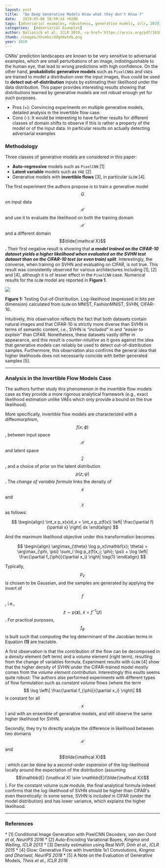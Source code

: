 ```yaml
---
layout: post
title:  "Do Deep Generative Models Know what they don't Know ?"
date:   2019-05-06 10:59:24 +0200
tags: [adversarial examples, robustness, generative models, iclr, 2019]
categories:  [Adversarial Examples]
author: Nalisnick et al, ICLR 2019, <a href='https://arxiv.org/pdf/1810.09136.pdf' target='_blank'>[link]</a>
thumb: /images/thumbs/ddgmkwtdk.png
year: 2019
---
```



<div class="summary">
CNNs' prediction landscapes are known to be very sensitive to adversarial examples, which are small perturbations of an image, indistinguishable to the human eye, that lead to wrong predictions with high confidence. On the other hand, <b>probabilistic generative models</b> such as <code>PixelCNN</code>s and <code>VAE</code>s are trained to model a distribution over the input images, thus could be used to <b>detect out-of-distribution</b> inputs by estimating their likelihood under the data distribution. This paper provides interesting results showing that distributions learned by generative models are not robust enough yet for such purposes.
<ul>
<li><span class="procons">Pros (+):</span> Convincing experiments on multiple generative models, detailed analysis in the invertible flow case.</li>
<li><span class="procons">Cons (-):</span> It would be interesting to have further results for different classes of domain shifts to observe if this is rather a property of the model or of the input data. In particular results on actually detecting adversarial examples</li>
</ul>
</div>


<h3 class="section proposed"> Methodology </h3>

Three classes of generative models are considered in this paper:
  * <b>Auto-regressive</b> models such as `PixelCNN` <span class="citations">[1]</span>
  * <b>Latent variable</b> models such as `VAE` <span class="citations">[2]</span>
  * Generative models with **invertible flows** <span class="citations">[3]</span>, in particular `GLOW` <span class="citations">[4]</span>.

The  first experiment the authors propose is to train a generative model $$G$$ on input data $$\mathcal X$$ and use it to evaluate the likelihood on both the training domain $$\mathcal X$$ and a different domain $$\tilde{\mathcal X}$$. Their first negative result is showing that ***a model trained on the CIFAR-10 dataset yields a higher likelihood when evaluated on the SVHN test dataset than on the CIFAR-10 test (or even train) split***. Interestingly, the  converse, when training on SVHN and evaluating on CIFAR, is not true. This result was consistently observed for various architectures including <span class="citations">[1]</span>, <span class="citations">[2]</span> and <span class="citations">[4]</span>, although it is of lesser effect in the `PixelCNN` case. Numerical results for the `GLOW` model are reported in **Figure 1**.

<div class="figure">
<img src="{{ site.baseurl }}/images/posts/glow_likelihoods.png">
<p><b>Figure 1:</b>  Testing Out-of-Distribution. Log-likelihood (expressed in bits per dimension) calculated
from <code>GLOW</code> on MNIST, FashionMNIST, SVHN, CIFAR-10..</p>
</div>

Intuitively, this observation reflects the fact that both datasets contain natural images and that CIFAR-10 is strictly more diverse than SVHN in terms of semantic content, i.e., SVHN is *"included"* in and *"easier to explain"* than CIFAR. Nonetheless, these datasets vastly differ in appearance, and this result is *counter-intuitive* as it goes against the idea that generative models can reliably be used to detect out-of-distribution samples. Furthermore, this observation also confirms the general idea that higher likelihoods does not necessarily coincide with better generated samples <span class="citations">[5]</span>.

---

<h3 class="section theory"> Analysis in the Invertible Flow Models Case </h3>

The authors further study this phenomenon in the invertible flow models case as they provide a more rigorous analytical framework (e.g., exact likelihood estimation unlike VAEs which only provide a bound on the true likelihood).

More specifically, invertible flow models are characterized with a diffeomorphism,  $$f(x; \phi)$$, between input space $$\mathcal X$$ and latent space $$\mathcal Z$$, and a choice of prior on the latent distribution $$p(z; \psi)$$. The *change of variable formula* links the density of $$x$$ and $$z$$ as follows:

$$
\begin{align}
\int_x p_x(x)d_x = \int_x p_z(f(x)) \left| \frac{\partial f}{\partial x} \right| dx
\end{align}
$$

And the maximum likelihood objective under this transformation becomes

$$
\begin{align}
\arg\max_{\theta} \log p_x(\mathbf{x}; \theta) = \arg\max_{\phi, \psi} \sum_i \log p_z(f(x_i; \phi); \psi) + \log \left| \frac{\partial f_{\phi}}{\partial x_i} \right| \tag{1}
\end{align}
$$

Typically, $$p_z$$ is chosen to be Gaussian, and the samples are generated by applying the invert of $$f$$, i.e.,$$\tilde{z} \sim p(\mathbf z),\ \tilde x = f^{-1}(\tilde z)$$. For practical purposes, $$f_{\phi}$$ is built such that computing the log determinant of the Jacobian terms in Equation **(1)** are tractable.

A first observation is that the contribution of the flow can be decomposed in a *density* element (left term) and a *volume* element (right term), resulting from the change of variables formula. Experiment results with `GLOW` <span class="citations">[4]</span> show that the higher density  of SVHN under the CIFAR-trained model mostly comes from the *volume element contribution*.
Interestingly this esults seems quite robust: The authors also performed experiments with different types of flow formulation such as *constant volume* flows (where the term $$ \log \left\| \frac{\partial f_{\phi}}{\partial x_i} \right\| $$ is constant for all $$x$$) and with an ensemble of generative models, and still observe the same higher likelihood for SVHN.

Secondly, they try to directly analyze the difference in likelihood between two domains $$\mathcal X$$ and $$\tilde{\mathcal X}$$; which can be done by a *second-order expansion* of the log-likelihood locally around the expectation of the distribution (assuming $$\mathbb{E} (\mathcal X) \sim \mathbb{E}(\tilde{\mathcal X})$$). For the constant volume `GLOW` module, the final analytical formula indeed confirms that the log-likelihood of SVHN should be higher than CIFAR's even theoretically: In some sense, SVHN is *included* in CIFAR (under the model distribution) and has lower variance, which explains the higher likelihood.

---

<h3 class="section references"> References </h3>
  * <span class="citations">[1]</span> Conditional Image Generation with PixelCNN Decoders, <i>van den Oord et al, NeurIPS 2016</i>
  * <span class="citations">[2]</span> Auto-Encoding Variational Bayes, <i>Kingma and Welling, ICLR 2013</i>
  * <span class="citations">[3]</span> Density estimation using Real NVP, <i>Dinh et al., ICLR 2015</i>
  * <span class="citations">[4]</span> Glow: Generative Flow with Invertible 1x1 Convolutions, <i>Kingma and Dhariwal, NeurIPS 2018</i>
  * <span class="citations">[5]</span> A Note on the Evaluation of Generative Models, <i>Theis et al., ICLR 2016</i>
